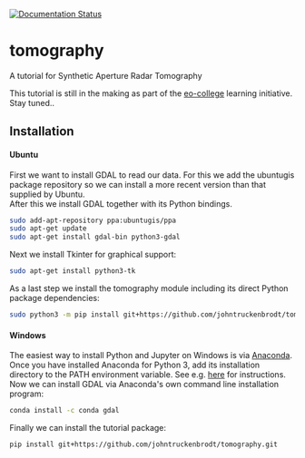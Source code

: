 [![Documentation Status](https://readthedocs.org/projects/eocollege-tomography/badge/?version=latest)](http://eocollege-tomography.readthedocs.io/en/latest/?badge=latest)
 
# tomography

A tutorial for Synthetic Aperture Radar Tomography  

This tutorial is still in the making as part of the [eo-college](https://eo-college.org/landingpage/) learning initiative. Stay tuned..

## Installation

#### Ubuntu

First we want to install GDAL to read our data. For this we add the ubuntugis package 
repository so we can install a more recent version than that supplied by Ubuntu.  
After this we install GDAL together with its Python bindings.
```sh
sudo add-apt-repository ppa:ubuntugis/ppa
sudo apt-get update
sudo apt-get install gdal-bin python3-gdal
```

Next we install Tkinter for graphical support:
```sh
sudo apt-get install python3-tk
```

As a last step we install the tomography module including its direct Python package 
dependencies:

```sh
sudo python3 -m pip install git+https://github.com/johntruckenbrodt/tomography.git
```

#### Windows

The easiest way to install Python and Jupyter on Windows is via 
[Anaconda](https://conda.io/docs/user-guide/install/windows.html).  
Once you have installed Anaconda for Python 3, add its installation directory to 
the PATH environment variable. See e.g. [here](https://www.computerhope.com/issues/ch000549.htm) for instructions.  
Now we can install GDAL via Anaconda's own command line installation program:
```sh
conda install -c conda gdal
```

Finally we can install the tutorial package:
```sh
pip install git+https://github.com/johntruckenbrodt/tomography.git
```

